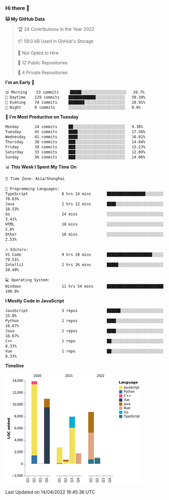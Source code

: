 ### Hi there 👋

<!--START_SECTION:waka-->
**🐱 My GitHub Data** 

> 🏆 24 Contributions in the Year 2022
 > 
> 📦 59.0 kB Used in GitHub's Storage 
 > 
> 🚫 Not Opted to Hire
 > 
> 📜 12 Public Repositories 
 > 
> 🔑 4 Private Repositories  
 > 
**I'm an Early 🐤** 

```text
🌞 Morning    53 commits     █████░░░░░░░░░░░░░░░░░░░░   20.7% 
🌆 Daytime    129 commits    ████████████░░░░░░░░░░░░░   50.39% 
🌃 Evening    74 commits     ███████░░░░░░░░░░░░░░░░░░   28.91% 
🌙 Night      0 commits      ░░░░░░░░░░░░░░░░░░░░░░░░░   0.0%

```
📅 **I'm Most Productive on Tuesday** 

```text
Monday       24 commits     ██░░░░░░░░░░░░░░░░░░░░░░░   9.38% 
Tuesday      45 commits     ████░░░░░░░░░░░░░░░░░░░░░   17.58% 
Wednesday    41 commits     ████░░░░░░░░░░░░░░░░░░░░░   16.02% 
Thursday     38 commits     ███░░░░░░░░░░░░░░░░░░░░░░   14.84% 
Friday       39 commits     ███░░░░░░░░░░░░░░░░░░░░░░   15.23% 
Saturday     33 commits     ███░░░░░░░░░░░░░░░░░░░░░░   12.89% 
Sunday       36 commits     ███░░░░░░░░░░░░░░░░░░░░░░   14.06%

```


📊 **This Week I Spent My Time On** 

```text
⌚︎ Time Zone: Asia/Shanghai

💬 Programming Languages: 
TypeScript               8 hrs 24 mins       █████████████████░░░░░░░░   70.63% 
Java                     2 hrs 12 mins       ████░░░░░░░░░░░░░░░░░░░░░   18.53% 
Go                       24 mins             ░░░░░░░░░░░░░░░░░░░░░░░░░   3.41% 
HTML                     18 mins             ░░░░░░░░░░░░░░░░░░░░░░░░░   2.6% 
Other                    18 mins             ░░░░░░░░░░░░░░░░░░░░░░░░░   2.53%

🔥 Editors: 
VS Code                  9 hrs 28 mins       ████████████████████░░░░░   79.51% 
IntelliJ                 2 hrs 26 mins       █████░░░░░░░░░░░░░░░░░░░░   20.49%

💻 Operating System: 
Windows                  11 hrs 54 mins      █████████████████████████   100.0%

```

**I Mostly Code in JavaScript** 

```text
JavaScript               3 repos             ██████░░░░░░░░░░░░░░░░░░░   25.0% 
Python                   2 repos             ████░░░░░░░░░░░░░░░░░░░░░   16.67% 
Java                     2 repos             ████░░░░░░░░░░░░░░░░░░░░░   16.67% 
C++                      1 repo              ██░░░░░░░░░░░░░░░░░░░░░░░   8.33% 
Vue                      1 repo              ██░░░░░░░░░░░░░░░░░░░░░░░   8.33%

```


**Timeline**

![Chart not found](https://raw.githubusercontent.com/rexcape/rexcape/main/charts/bar_graph.png) 


 Last Updated on 14/04/2022 18:45:36 UTC
<!--END_SECTION:waka-->

<!--
**rexcape/rexcape** is a ✨ _special_ ✨ repository because its `README.md` (this file) appears on your GitHub profile.

Here are some ideas to get you started:

- 🔭 I’m currently working on ...
- 🌱 I’m currently learning ...
- 👯 I’m looking to collaborate on ...
- 🤔 I’m looking for help with ...
- 💬 Ask me about ...
- 📫 How to reach me: ...
- 😄 Pronouns: ...
- ⚡ Fun fact: ...
-->
